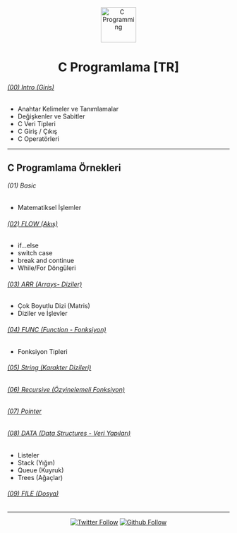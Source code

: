 <div align="center"><img height="80" title="C Programming" src="https://raw.githubusercontent.com/iamruveyda/iamruveyda/4bfa3a8e011a2e53c2122cb484b41a0e0795ba06/img/c-programming.svg">
	<h1>C Programlama [TR]</h1>	   
</div>

######  [(00) Intro (Giriş)](https://github.com/iamruveyda/C-Programming-TR/tree/master/(00)INTRO)

- Anahtar Kelimeler ve Tanımlamalar
- Değişkenler ve Sabitler
- C Veri Tipleri
- C Giriş / Çıkış
- C Operatörleri

<hr>

##  C Programlama Örnekleri

###### (01) Basic
- Matematiksel İşlemler

###### [(02) FLOW (Akış)](https://github.com/iamruveyda/C-Programming-TR/tree/master/(02)FLOW)

- if...else
- switch case
- break and continue
- While/For Döngüleri

###### [(03) ARR (Arrays- Diziler)](https://github.com/iamruveyda/C-Programming-TR/tree/master/(03)ARR)

- Çok Boyutlu Dizi (Matris)
- Diziler ve İşlevler

###### [(04) FUNC (Function - Fonksiyon)](https://github.com/iamruveyda/C-Programming-TR/tree/master/(04)FUNC)

- Fonksiyon Tipleri

###### [(05) String (Karakter Dizileri)](https://github.com/iamruveyda/C-Programming-TR/tree/master/(05)String)

###### [(06) Recursive (Özyinelemeli Fonksiyon)](https://github.com/iamruveyda/C-Programming-TR/tree/master/(06)Recursive)
###### [(07) Pointer](https://github.com/iamruveyda/C-Programming-TR/tree/master/(07)Pointer)

###### [(08) DATA (Data Structures - Veri Yapıları)](https://github.com/iamruveyda/C-Programming-TR/tree/master/(08)Data)
- Listeler
- Stack (Yığın)
- Queue (Kuyruk)
- Trees (Ağaçlar)

###### [(09) FILE (Dosya)](https://github.com/iamruveyda/C-Programming-TR/tree/master/(09)FILE)

<hr>

<p align="center">
   <a href="https://twitter.com/iamruveyda"><img alt="Twitter Follow" src="https://img.shields.io/twitter/follow/iamruveyda?label=Follow&style=social"></a>
   <a href="https://github.com/iamruveyda"><img alt="Github Follow" src="https://img.shields.io/github/followers/iamruveyda?label=Follow&style=social"></a>
